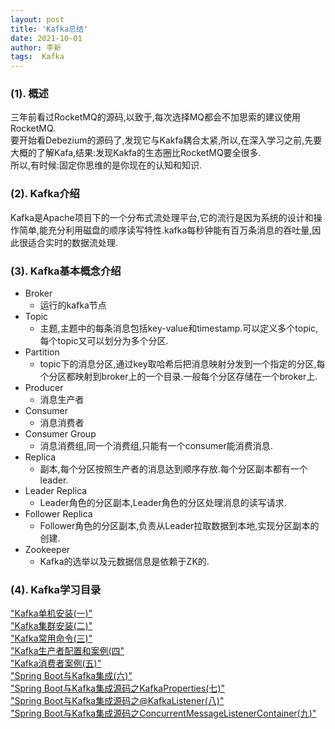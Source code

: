 ```yaml
---
layout: post
title: 'Kafka总结' 
date: 2021-10-01
author: 李新
tags:  Kafka
---
```


### (1). 概述
三年前看过RocketMQ的源码,以致于,每次选择MQ都会不加思索的建议使用RocketMQ.     
要开始看Debezium的源码了,发现它与Kakfa耦合太紧,所以,在深入学习之前,先要大概的了解Kafa,结果:发现Kakfa的生态圈比RocketMQ要全很多.    
所以,有时候:固定你思维的是你现在的认知和知识.   
### (2). Kafka介绍
Kafka是Apache项目下的一个分布式流处理平台,它的流行是因为系统的设计和操作简单,能充分利用磁盘的顺序读写特性.kafka每秒钟能有百万条消息的吞吐量,因此很适合实时的数据流处理.   

### (3). Kafka基本概念介绍
+ Broker
  - 运行的kafka节点
+ Topic
  - 主题,主题中的每条消息包括key-value和timestamp.可以定义多个topic,每个topic又可以划分为多个分区.  
+ Partition
  - topic下的消息分区,通过key取哈希后把消息映射分发到一个指定的分区,每个分区都映射到broker上的一个目录.一般每个分区存储在一个broker上.  
+ Producer
  - 消息生产者
+ Consumer
  - 消息消费者
+ Consumer Group
  - 消息消费组,同一个消费组,只能有一个consumer能消费消息.
+ Replica
  - 副本,每个分区按照生产者的消息达到顺序存放.每个分区副本都有一个leader.
+ Leader Replica
  - Leader角色的分区副本,Leader角色的分区处理消息的读写请求.
+ Follower Replica
  - Follower角色的分区副本,负责从Leader拉取数据到本地,实现分区副本的创建.  
+ Zookeeper
  - Kafka的选举以及元数据信息是依赖于ZK的.

### (4). Kafka学习目录
["Kafka单机安装(一)"](/2021/09/13/Kafka-Install.html)  
["Kafka集群安装(二)"](/2021/10/01/Kafka-Cluster-Install.html)   
["Kafka常用命令(三)"](/2021/10/01/Kafka-Command.html)     
["Kafka生产者配置和案例(四"](/2021/10/01/Kafka-Producer.html)     
["Kafka消费者案例(五)"](/2021/10/01/Kafka-Consumer.html)           
["Spring Boot与Kafka集成(六)"](/2021/10/01/Kafka-SpringBoot.html)          
["Spring Boot与Kafka集成源码之KafkaProperties(七)"](/2021/10/01/Kafka-SpringBoot-KafkaProperties.html)   
["Spring Boot与Kafka集成源码之@KafkaListener(八)"](/2021/10/01/Kafka-SpringBoot-KafkaListener.html)   
["Spring Boot与Kafka集成源码之ConcurrentMessageListenerContainer(九)"](/2021/10/01/Kafka-SpringBoot-ConcurrentMessageListenerContainer.html)   